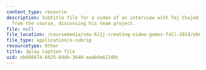 ```yaml
---
content_type: resource
description: Subtitle file for a video of an interview with Tej Chajed, a student
  from the course, discussing his team project.
file: null
file_location: /coursemedia/cms-611j-creating-video-games-fall-2014/eb606674602584db3640aaabda622d8c_bgMZSJ2rfNc.srt
file_type: application/x-subrip
resourcetype: Other
title: 3play caption file
uid: eb606674-6025-84db-3640-aaabda622d8c
---
```

